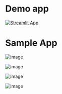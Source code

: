 # Demo app
[![Streamlit App](https://static.streamlit.io/badges/streamlit_badge_black_white.svg)](https://bkk-air-quality-app.streamlit.app/)

# Sample App
![image](https://github.com/user-attachments/assets/d0bb85bb-0734-4547-b4c5-5a0631c8e518)

![image](https://github.com/user-attachments/assets/5f130f3f-7c9d-445d-9fab-48662d930462)

![image](https://github.com/user-attachments/assets/9f94d5cc-dbea-4d43-bd69-d336f29677be)

![image](https://github.com/user-attachments/assets/87e2b346-6f30-4f53-b3da-82ad9feaad4a)

